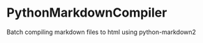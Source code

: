 PythonMarkdownCompiler
======================

Batch compiling markdown files to html using python-markdown2
